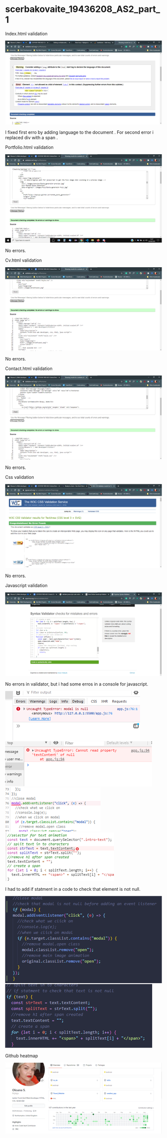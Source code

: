 # scerbakovaite_19436208_AS2_part_1

Index.html validation

<img src="Screenshots/index.png"/>

I fixed first erro by adding language to the document <html lang="en">.
For second error i replaced div with a span <span class="circle"></span>.

Portfolio.html validation

<img src="Screenshots/portfolio.png"/>

No errors.

Cv.html validation

<img src="Screenshots/cv.png"/>

No errors.

Contact.html validation

<img src="Screenshots/contact.png"/>

No errors.

Css validation

<img src="Screenshots/css.png"/>

No errors.

Javascript validation

<img src="Screenshots/js.png"/>

No errors in validator, but i had some erros in a console for javascript.

<img src="Screenshots/modal.png"/>
<img src="Screenshots/texterror.png"/>
<img src="Screenshots/modal1.png"/>
<img src="Screenshots/texterror1.png"/>

I had to add if statment in a code to check that element is not null.

<img src="Screenshots/modal2.png"/>
<img src="Screenshots/texterror2.png"/>

Github heatmap

<img src="Screenshots/heatmap.png"/>





